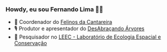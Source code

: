 ### Howdy, eu sou Fernando Lima 🖖🏻


- 🐆 Coordenador do [Felinos da Cantareira](http://www.felinosdacantareira.com.br)
- 🎙 Produtor e apresentador do [DesAbraçando Árvores](https://www.desabrace.com.br)
- 🤠 Pesquisador no [LEEC - Laboratório de Ecologia Espacial e Conservação](https://leec.eco.br/)
<!--
**pardalismitis/pardalismitis** is a ✨ _special_ ✨ repository because its `README.md` (this file) appears on your GitHub profile.

Here are some ideas to get you started:

- 🔭 I’m currently working on ...
- 🌱 I’m currently learning ...
- 👯 I’m looking to collaborate on ...
- 🤔 I’m looking for help with ...
- 💬 Ask me about ...
- 📫 How to reach me: ...
- 😄 Pronouns: ...
- ⚡ Fun fact: ...
-->

